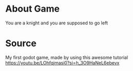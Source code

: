 # About Game
You are a knight and you are supposed to go left

# Source
My first godot game, made by using this awesome tutorial https://youtu.be/LOhfqjmasi0?si=h_3O9HaNeL6ebevx
